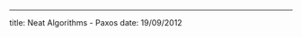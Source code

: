 ---
title: Neat Algorithms - Paxos
date: 19/09/2012

<div id="first"></div>

<script src="/assets/paxos/paxos.js" type="text/javascript"></script>
<link href='/assets/paxos.css' rel='stylesheet' type='text/css' />

